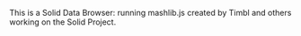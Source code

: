 This is a Solid Data Browser: running mashlib.js created by Timbl and others working on the Solid Project.
